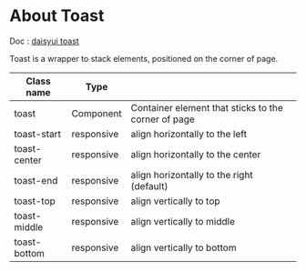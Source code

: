 # About Toast

Doc : [daisyui toast](https://daisyui.com/components/toast/)

Toast is a wrapper to stack elements, positioned on the corner of page.

| Class name     |   Type      |                                                     |
|----------------|-------------|-----------------------------------------------------|
| toast          | Component   | Container element that sticks to the corner of page |
| toast-start    | responsive  | align horizontally to the left                      |
| toast-center   | responsive  | align horizontally to the center                    |
| toast-end      | responsive  | align horizontally to the right (default)           |
| toast-top      | responsive  | align vertically to top                             |
| toast-middle   | responsive  | align vertically to middle                          |
| toast-bottom   | responsive  | align vertically to bottom                          |
